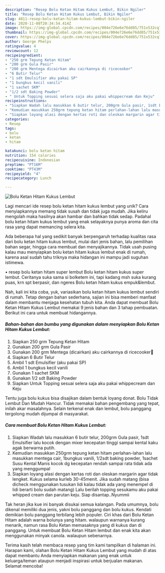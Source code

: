```yaml
---
description: "Resep Bolu Ketan Hitam Kukus Lembut, Bikin Ngiler"
title: "Resep Bolu Ketan Hitam Kukus Lembut, Bikin Ngiler"
slug: 4811-resep-bolu-ketan-hitam-kukus-lembut-bikin-ngiler
date: 2020-11-08T20:34:54.414Z
image: https://img-global.cpcdn.com/recipes/004e726e6e76dd85/751x532cq70/bolu-ketan-hitam-kukus-lembut-foto-resep-utama.jpg
thumbnail: https://img-global.cpcdn.com/recipes/004e726e6e76dd85/751x532cq70/bolu-ketan-hitam-kukus-lembut-foto-resep-utama.jpg
cover: https://img-global.cpcdn.com/recipes/004e726e6e76dd85/751x532cq70/bolu-ketan-hitam-kukus-lembut-foto-resep-utama.jpg
author: George Phelps
ratingvalue: 4
reviewcount: 12
recipeingredient:
- "250 grm Tepung Ketan Hitam"
- "200 grm Gula Pasir"
- "200 grm Mentega dicairkan aku cairkannya di ricecooker"
- "6 Butir Telur"
- "1 sdt Emulsifier aku pakai SP"
- "1 bungkus kecil vanili"
- "1 sachet SKM"
- "1/2 sdt Baking Powder"
- " Untuk Topping sesuai selera saja aku pakai whippecream dan Keju"
recipeinstructions:
- "Siapkan Wadah lalu masukkan 6 butir telur, 200grm Gula pasir, 1sdt Emulsifier lalu kocok dengan mixer kecepatan tinggi sampai kental kaku agak berwarna putih."
- "Kemudian masukkan 250grm tepung ketan hitam perlahan-lahan lalu masukkan mentega cair, 1bungkus vanili, 1/2sdt baking powder, 1sachet Susu Kental Manis kocok dg kecepatan rendah sampai rata tidak ada yang menggumpal"
- "Siapkan loyang alasi dengan kertas roti dan oleskan margarin agar tidak lengket. Kukus selama kurleb 30-45menit. Jika sudah matang (bisa dicheck menggunakan tusukan lidi kalau tidak ada yang menempel di lidi berarti bolu sudah matang) Lalu berilah topping sesukamu aku pakai whipped cream dan parutan keju. Siap disantap..Nyummii"
categories:
- Resep
tags:
- bolu
- ketan
- hitam

katakunci: bolu ketan hitam 
nutrition: 154 calories
recipecuisine: Indonesian
preptime: "PT16M"
cooktime: "PT43M"
recipeyield: "4"
recipecategory: Lunch

---
```



![Bolu Ketan Hitam Kukus Lembut](https://img-global.cpcdn.com/recipes/004e726e6e76dd85/751x532cq70/bolu-ketan-hitam-kukus-lembut-foto-resep-utama.jpg)

Lagi mencari ide resep bolu ketan hitam kukus lembut yang unik? Cara menyiapkannya memang tidak susah dan tidak juga mudah. Jika keliru mengolah maka hasilnya akan hambar dan bahkan tidak sedap. Padahal bolu ketan hitam kukus lembut yang enak selayaknya punya aroma dan cita rasa yang dapat memancing selera kita.

Ada beberapa hal yang sedikit banyak berpengaruh terhadap kualitas rasa dari bolu ketan hitam kukus lembut, mulai dari jenis bahan, lalu pemilihan bahan segar, hingga cara membuat dan menyajikannya. Tidak usah pusing kalau mau menyiapkan bolu ketan hitam kukus lembut enak di rumah, karena asal sudah tahu triknya maka hidangan ini mampu jadi suguhan istimewa.

• resep bolu ketan hitam super lembut Bolu ketan hitam kukus super lembut. Ceritanya suka sama si bolketem ini, tapi kadang msh suka kurang puas, krn spt berpasir, dan ngeres Bolu ketan hitam kukus empuk&amp;lembut.


Nah, kali ini kita coba, yuk, variasikan bolu ketan hitam kukus lembut sendiri di rumah. Tetap dengan bahan sederhana, sajian ini bisa memberi manfaat dalam membantu menjaga kesehatan tubuh kita. Anda dapat membuat Bolu Ketan Hitam Kukus Lembut memakai 9 jenis bahan dan 3 tahap pembuatan. Berikut ini cara untuk membuat hidangannya.

<!--inarticleads1-->

##### Bahan-bahan dan bumbu yang digunakan dalam menyiapkan Bolu Ketan Hitam Kukus Lembut:

1. Siapkan 250 grm Tepung Ketan Hitam
1. Gunakan 200 grm Gula Pasir
1. Gunakan 200 grm Mentega (dicairkan) aku cairkannya di ricecooker🤭
1. Siapkan 6 Butir Telur
1. Ambil 1 sdt Emulsifier (aku pakai SP)
1. Ambil 1 bungkus kecil vanili
1. Gunakan 1 sachet SKM
1. Gunakan 1/2 sdt Baking Powder
1. Siapkan  Untuk Topping sesuai selera saja aku pakai whippecream dan Keju


Tentu juga bolu kukus bisa disajikan dalam bentuk loyang donat. Bolu Tidak Lembut Dan Mudah Hancur. Tidak memakai bahan pengembang yang tepat, inilah akar masalahnya. Selain terkenal enak dan lembut, bolu panggang tergolong mudah dijumpai di masyarakat. 

<!--inarticleads2-->

##### Cara membuat Bolu Ketan Hitam Kukus Lembut:

1. Siapkan Wadah lalu masukkan 6 butir telur, 200grm Gula pasir, 1sdt Emulsifier lalu kocok dengan mixer kecepatan tinggi sampai kental kaku agak berwarna putih.
1. Kemudian masukkan 250grm tepung ketan hitam perlahan-lahan lalu masukkan mentega cair, 1bungkus vanili, 1/2sdt baking powder, 1sachet Susu Kental Manis kocok dg kecepatan rendah sampai rata tidak ada yang menggumpal
1. Siapkan loyang alasi dengan kertas roti dan oleskan margarin agar tidak lengket. Kukus selama kurleb 30-45menit. Jika sudah matang (bisa dicheck menggunakan tusukan lidi kalau tidak ada yang menempel di lidi berarti bolu sudah matang) Lalu berilah topping sesukamu aku pakai whipped cream dan parutan keju. Siap disantap..Nyummii


Tak heran jika kue ini banyak disukai semua kalangan. Pada umumnya, bolu dikenal memiliki dua jenis, yakni bolu panggang dan bolu kukus. Kendati demikian bolu panggang terbilang lebih populer. Ciri khas dari Bolu Ketan Hitam adalah warna bolunya yang hitam. walaupun warnanya kurang menarik, namun rasa Bolu Ketan memasaknya yang di kukus dan di panggang. Untuk membuat Bolu Ketan Hitam lembut dan enak kita akan menggunakan minyak canola. walaupun sebenarnya. 

Terima kasih telah membaca resep yang tim kami tampilkan di halaman ini. Harapan kami, olahan Bolu Ketan Hitam Kukus Lembut yang mudah di atas dapat membantu Anda menyiapkan makanan yang enak untuk keluarga/teman ataupun menjadi inspirasi untuk berjualan makanan. Selamat mencoba!
